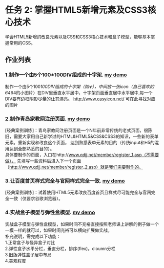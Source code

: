 # 任务 2: 掌握HTML5新增元素及CSS3核心技术
学会HTML5新增的改良元素以及CSS和CSS3核心技术和盒子模型，能够基本掌握常用的CSS。<br/>

## 作业列表
### 1.制作一个由5个100*100DIV组成的十字架.  [my demo](https://kangbiying.github.io/jikestudy/test2/shizijia/)<br/>
制作一个由5个100*100DIV组成的十字架（如➕），中间放一张icon（自己喜欢的64*64的小图片）在DIV里垂直水平居中，十字架页面垂直居中水平居中,每一个DIV要有边框阴影尽量的让其漂亮。
http://www.easyicon.net/ 可在此寻找对应的图片<br/>

### 2.制作青岛家教网注册页面.    [my demo](https://kangbiying.github.io/jikestudy/test2/input/)<br/>
[经典案例训练]：青岛家教网注册页面是一个N年前非常传统的老式页面，很陈旧，需要大家用自己新学过的HTML&HTML5&CSS&CSS3的知识，一些新的表单元素，重新实现和改良这个页面，
达到熟悉表单元素的目的（传统input和H5的混用达到全部熟悉的目的）。<br/>
具体要制作的页面，入口在http://www.qdjj.net/member/register_1.asp（不需要做），
先填写一些资料后进入下一个页面（http://www.qdjj.net/member/register_2.asp）就是我们需要制作的。<br/>

### 3.让百度首页样式完全与官网样式完全一致.   [my demo](https://kangbiying.github.io/jikestudy/test2/baidu/)<br/>
[经典案例训练]：试着使用HTML5元素改良百度首页且样式尽可能完全与官网完全一致（仅要求谷歌浏览器）。<br/>

### 4.实战盒子模型与弹性盒模型.   [my demo](https://kangbiying.github.io/jikestudy/test2/box/)<br/>
实战盒子模型与弹性盒模型，如果时间不充裕直接按照老师课上讲解的例子做一个一模一样的就可以，如果时间充裕可以横向扩展做实战。<br/>
补充说明，需完成以下功能：<br/>
1.正常盒子与怪异盒子对比<br/>
2.弹性盒子水平分栏，垂直分栏，排序(flex)，cloumn分栏<br/>
3.旧版弹性盒子居中布局<br/>
4.美观程度<br/>
